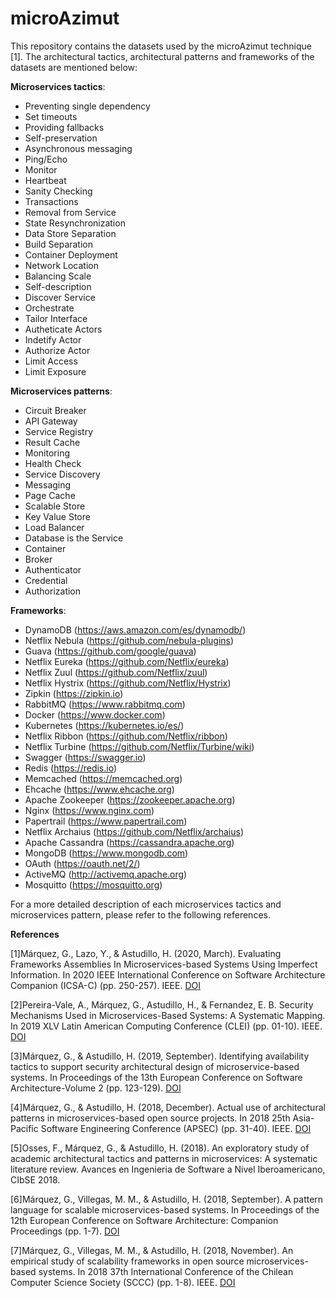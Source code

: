 # microAzimut

This repository contains the datasets used by the microAzimut technique [1]. The architectural tactics, architectural patterns and frameworks of the datasets are mentioned below:

**Microservices tactics**:

- Preventing single dependency	
- Set timeouts	
- Providing fallbacks	
- Self-preservation	
- Asynchronous messaging	
- Ping/Echo	
- Monitor	
- Heartbeat	
- Sanity Checking	
- Transactions	
- Removal from Service	
- State Resynchronization	
- Data Store Separation	
- Build Separation	
- Container Deployment	
- Network Location	
- Balancing Scale	
- Self-description	
- Discover Service	
- Orchestrate	
- Tailor Interface	
- Autheticate Actors	
- Indetify Actor	
- Authorize Actor	
- Limit Access	
- Limit Exposure

**Microservices patterns**:

- Circuit Breaker
- API Gateway
- Service Registry
- Result Cache
- Monitoring
- Health Check
- Service Discovery
- Messaging
- Page Cache
- Scalable Store
- Key Value Store
- Load Balancer
- Database is the Service
- Container
- Broker
- Authenticator
- Credential
- Authorization

**Frameworks**:

- DynamoDB (https://aws.amazon.com/es/dynamodb/)
- Netflix Nebula (https://github.com/nebula-plugins)
- Guava (https://github.com/google/guava)
- Netflix Eureka (https://github.com/Netflix/eureka)
- Netflix Zuul (https://github.com/Netflix/zuul)
- Netflix Hystrix (https://github.com/Netflix/Hystrix)
- Zipkin (https://zipkin.io)
- RabbitMQ (https://www.rabbitmq.com)
- Docker (https://www.docker.com)
- Kubernetes (https://kubernetes.io/es/)
- Netflix Ribbon (https://github.com/Netflix/ribbon)
- Netflix Turbine (https://github.com/Netflix/Turbine/wiki)
- Swagger (https://swagger.io)
- Redis (https://redis.io)
- Memcached (https://memcached.org)
- Ehcache (https://www.ehcache.org)
- Apache Zookeeper (https://zookeeper.apache.org)
- Nginx (https://www.nginx.com)
- Papertrail (https://www.papertrail.com)
- Netflix Archaius (https://github.com/Netflix/archaius)
- Apache Cassandra (https://cassandra.apache.org)
- MongoDB (https://www.mongodb.com)
- OAuth (https://oauth.net/2/)
- ActiveMQ (http://activemq.apache.org) 
- Mosquitto (https://mosquitto.org)

For a more detailed description of each microservices tactics and microservices pattern, please refer to the following references.

**References**

[1]Márquez, G., Lazo, Y., & Astudillo, H. (2020, March). Evaluating Frameworks Assemblies In Microservices-based Systems Using Imperfect Information. In 2020 IEEE International Conference on Software Architecture Companion (ICSA-C) (pp. 250-257). IEEE. [DOI](10.1109/ICSA-C50368.2020.00049)

[2]Pereira-Vale, A., Márquez, G., Astudillo, H., & Fernandez, E. B. Security Mechanisms Used in Microservices-Based Systems: A Systematic Mapping. In 2019 XLV Latin American Computing Conference (CLEI) (pp. 01-10). IEEE. [DOI](10.1109/CLEI47609.2019.235060)

[3]Márquez, G., & Astudillo, H. (2019, September). Identifying availability tactics to support security architectural design of microservice-based systems. In Proceedings of the 13th European Conference on Software Architecture-Volume 2 (pp. 123-129). [DOI](https://doi.org/10.1145/3344948.3344996)

[4]Márquez, G., & Astudillo, H. (2018, December). Actual use of architectural patterns in microservices-based open source projects. In 2018 25th Asia-Pacific Software Engineering Conference (APSEC) (pp. 31-40). IEEE. [DOI](10.1109/APSEC.2018.00017)

[5]Osses, F., Márquez, G., & Astudillo, H. (2018). An exploratory study of academic architectural tactics and patterns in microservices: A systematic literature review. Avances en Ingenieria de Software a Nivel Iberoamericano, CIbSE 2018.

[6]Márquez, G., Villegas, M. M., & Astudillo, H. (2018, September). A pattern language for scalable microservices-based systems. In Proceedings of the 12th European Conference on Software Architecture: Companion Proceedings (pp. 1-7). [DOI](https://doi.org/10.1145/3241403.3241429)

[7]Márquez, G., Villegas, M. M., & Astudillo, H. (2018, November). An empirical study of scalability frameworks in open source microservices-based systems. In 2018 37th International Conference of the Chilean Computer Science Society (SCCC) (pp. 1-8). IEEE. [DOI](10.1109/SCCC.2018.8705256)

